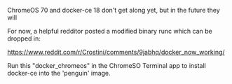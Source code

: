 ChromeOS 70 and docker-ce 18 don't get along yet, but in the future they will

For now, a helpful redditor posted a modified binary runc which can be dropped in:

https://www.reddit.com/r/Crostini/comments/9jabhq/docker_now_working/


Run this "docker_chromeos" in the ChromeSO Terminal app to install docker-ce into the 'penguin' image.
